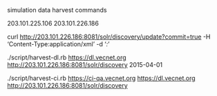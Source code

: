 simulation data harvest commands

203.101.225.106
203.101.226.186


curl http://203.101.226.186:8081/solr/discovery/update?commit=true -H ‘Content-Type:application/xml’ -d ‘<delete><query>*:*</query></delete>’


./script/harvest-dl.rb https://dl.vecnet.org http://203.101.226.186:8081/solr/discovery 2015-04-01


./script/harvest-ci.rb https://ci-qa.vecnet.org https://dl.vecnet.org http://203.101.226.186:8081/solr/discovery